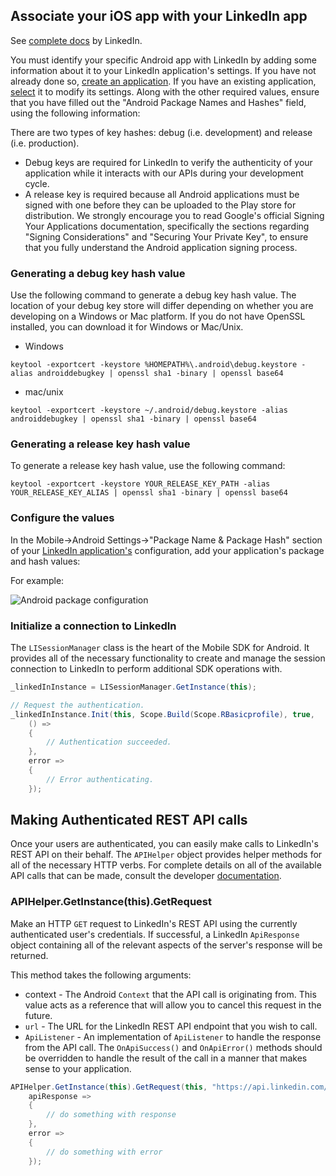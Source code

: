 ## Associate your iOS app with your LinkedIn app

See [complete docs][docs-sdk] by LinkedIn.

You must identify your specific Android app with LinkedIn by adding some information about it to your LinkedIn application's settings.
If you have not already done so, [create an application][create]. If you have an existing application, [select][select] it to modify its settings.  Along with the other required values, ensure that you have filled out the "Android Package Names and Hashes" field, using the following information:

There are two types of key hashes: debug (i.e. development) and release (i.e. production).

* Debug keys are required for LinkedIn to verify the authenticity of your application while it interacts with our APIs during your development cycle.  
* A release key is required because all Android applications must be signed with one before they can be uploaded to the Play store for distribution.
We strongly encourage you to read Google's official Signing Your Applications documentation, specifically the sections regarding "Signing Considerations" and "Securing Your Private Key", to ensure that you fully understand the Android application signing process.

### Generating a debug key hash value

Use the following command to generate a debug key hash value.  The location of your debug key store will differ depending on whether you are developing on a Windows or Mac platform.  If you do not have OpenSSL installed, you can download it for Windows or Mac/Unix.

* Windows 

```
keytool -exportcert -keystore %HOMEPATH%\.android\debug.keystore -alias androiddebugkey | openssl sha1 -binary | openssl base64
```

* mac/unix 

```
keytool -exportcert -keystore ~/.android/debug.keystore -alias androiddebugkey | openssl sha1 -binary | openssl base64
```
### Generating a release key hash value

To generate a release key hash value, use the following command:

```
keytool -exportcert -keystore YOUR_RELEASE_KEY_PATH -alias YOUR_RELEASE_KEY_ALIAS | openssl sha1 -binary | openssl base64
```

### Configure the values

In the Mobile->Android Settings->"Package Name & Package Hash" section of your [LinkedIn application's][linkedin-app] configuration, add your application's package and hash values:

For example:

![Android package configuration][package-config]

### Initialize a connection to LinkedIn

The `LISessionManager` class is the heart of the Mobile SDK for Android.  It provides 
all of the necessary functionality to create and manage the session connection 
to LinkedIn to perform additional SDK operations with.

```c#
_linkedInInstance = LISessionManager.GetInstance(this);

// Request the authentication.
_linkedInInstance.Init(this, Scope.Build(Scope.RBasicprofile), true,
    () =>
    {
        // Authentication succeeded.
    },
    error =>
    {
        // Error authenticating.
    });

````

## Making Authenticated REST API calls

Once your users are authenticated, you can easily make calls to LinkedIn's REST API on their behalf.  The `APIHelper` object provides helper methods for all of the necessary HTTP verbs.  For complete details on all of the available API calls that can be made, consult the developer [documentation][documentation].

### APIHelper.GetInstance(this).GetRequest

Make an HTTP `GET` request to LinkedIn's REST API using the currently authenticated user's credentials.  If successful, a LinkedIn `ApiResponse` object containing all of the relevant aspects of the server's response will be returned.

This method takes the following arguments:

* context - The Android `Context` that the API call is originating from. This value acts as a reference that will allow you to cancel this request in the future.
* `url` - The URL for the LinkedIn REST API endpoint that you wish to call.
* `ApiListener` - An implementation of `ApiListener` to handle the response from the API call.  The `OnApiSuccess()` and `OnApiError()` methods should be overridden to handle the result of the call in a manner that makes sense to your application.

```c#
APIHelper.GetInstance(this).GetRequest(this, "https://api.linkedin.com/v1/people/~", 
    apiResponse =>
    {
        // do something with response
    },
    error =>
    {
        // do something with error
    });
```

[docs-sdk]: https://developer.linkedin.com/docs/android-sdk
[create]: https://www.linkedin.com/developer/apps/new
[select]: https://www.linkedin.com/secure/developer
[linkedin-app]: https://www.linkedin.com/secure/developer
[package-config]: https://content.linkedin.com/content/dam/developer/global/en_US/site/img/package_hash_values.png
[documentation]: https://developer.linkedin.com/docs